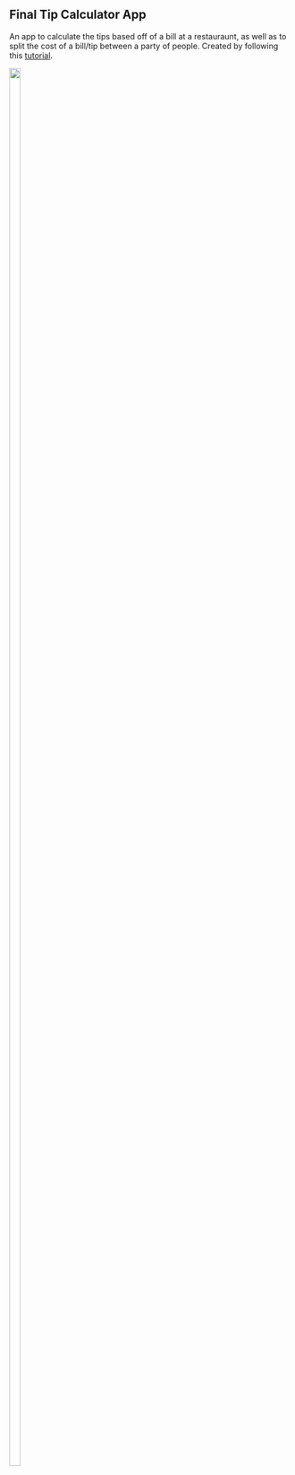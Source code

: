 ## Final Tip Calculator App
An app to calculate the tips based off of a bill at a restauraunt, as well as to split the cost of a bill/tip between a party of people.
Created by following this [tutorial](https://www.youtube.com/watch?v=fnHDbTDPu3s&t=911s).

<img src="https://user-images.githubusercontent.com/95701961/162037697-be3d0d31-2a1e-4f11-b183-f1b02411b55b.PNG" width=20% height=80%/>

